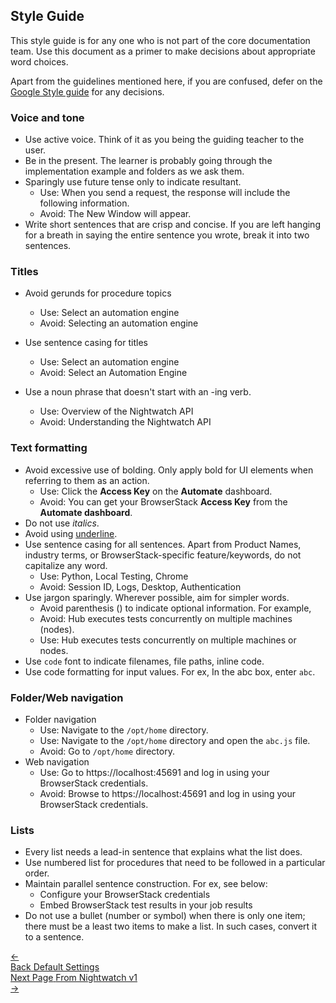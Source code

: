 
<div class="page-header"><h2>Style Guide</h2></div>

This style guide is for any one who is not part of the core documentation team. Use this document as a primer to make decisions about appropriate word choices.

Apart from the guidelines mentioned here, if you are confused, defer on the [Google Style guide]() for any decisions. 

### Voice and tone

* Use active voice. Think of it as you being the guiding teacher to the user. 
* Be in the present. The learner is probably going through the implementation example and folders as we ask them.
* Sparingly use future tense only to indicate resultant. 
    * Use: When you send a request, the response will include the following information.
    * Avoid: The New Window will appear.
* Write short sentences that are crisp and concise. If you are left hanging for a breath in saying the entire sentence you wrote, break it into two sentences.

### Titles

* Avoid gerunds for procedure topics 
    * Use: Select an automation engine
    * Avoid: Selecting an automation engine

* Use sentence casing for titles
    * Use: Select an automation engine
    * Avoid: Select an Automation Engine

* Use a noun phrase that doesn't start with an -ing verb.
    * Use: Overview of the Nightwatch API
    * Avoid: Understanding the Nightwatch API

### Text formatting

* Avoid excessive use of bolding. Only apply bold for UI elements when referring to them as an action.
    * Use: Click the **Access Key** on the **Automate** dashboard.
    * Avoid: You can get your BrowserStack **Access Key** from the **Automate dashboard**. 
* Do not use <i>italics</i>.
* Avoid using <u>underline</u>.
* Use sentence casing for all sentences. Apart from Product Names, industry terms, or BrowserStack-specific feature/keywords, do not capitalize any word.
    * Use: Python, Local Testing, Chrome
    * Avoid: Session ID, Logs, Desktop, Authentication
* Use jargon sparingly. Wherever possible, aim for simpler words.
    * Avoid parenthesis () to indicate optional information. For example, 
    * Avoid: Hub executes tests concurrently on multiple machines (nodes).
    * Use: Hub executes tests concurrently on multiple machines or nodes.
* Use `code` font to indicate filenames, file paths, inline code.
* Use code formatting for input values. For ex, In the abc box, enter `abc`.

### Folder/Web navigation

* Folder navigation
    * Use: Navigate to the `/opt/home` directory.
    * Use: Navigate to the `/opt/home` directory and open the `abc.js` file.
    * Avoid: Go to `/opt/home` directory.
* Web navigation
    * Use: Go to https://localhost:45691 and log in using your BrowserStack credentials.
    * Avoid: Browse to https://localhost:45691 and log in using your BrowserStack credentials.

### Lists 

* Every list needs a lead-in sentence that explains what the list does.
* Use numbered list for procedures that need to be followed in a particular order.
* Maintain parallel sentence construction. For ex, see below: 
    * Configure your BrowserStack credentials
    * Embed BrowserStack test results in your job results
* Do not use a bullet (number or symbol) when there is only one item; there must be a least two
items to make a list. In such cases, convert it to a sentence.

<div class="doc-pagination pt-40">
  <div class="previous">
    <a href="https://nightwatchjs.org/guide/reference/defaults.html">
      <span>←</span>
        <div class="d-flex flex-column">
          <span class="smallT">Back</span>
          <span class="bigT">Default Settings</span>
        </div>
    </a>
  </div>
  <div class="next">
    <a href="https://nightwatchjs.org/guide/migrating-to-nightwatch/from-nightwatch-v1.html">
        <div class="d-flex flex-column">
          <span class="smallT">Next Page</span>
          <span class="bigT">From Nightwatch v1</span>
        </div>
        <span>→</span>
    </a>
  </div>
</div>
